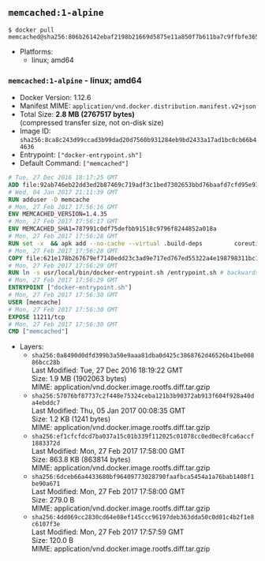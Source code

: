 ## `memcached:1-alpine`

```console
$ docker pull memcached@sha256:806b26142ebaf2198b21669d5875e11a850f7b611ba7c9ffbfe3650b331370ad
```

-	Platforms:
	-	linux; amd64

### `memcached:1-alpine` - linux; amd64

-	Docker Version: 1.12.6
-	Manifest MIME: `application/vnd.docker.distribution.manifest.v2+json`
-	Total Size: **2.8 MB (2767517 bytes)**  
	(compressed transfer size, not on-disk size)
-	Image ID: `sha256:8ca8c243d99ccad3b99dad20d7560b931284eb9bd2433a17ad1bc0cb66b44636`
-	Entrypoint: `["docker-entrypoint.sh"]`
-	Default Command: `["memcached"]`

```dockerfile
# Tue, 27 Dec 2016 18:17:25 GMT
ADD file:92ab746eb22dd3ed2b87469c719adf3c1bed7302653bbd76baafd7cfd95e911e in / 
# Wed, 04 Jan 2017 21:11:39 GMT
RUN adduser -D memcache
# Mon, 27 Feb 2017 17:56:16 GMT
ENV MEMCACHED_VERSION=1.4.35
# Mon, 27 Feb 2017 17:56:17 GMT
ENV MEMCACHED_SHA1=787991c0df75defbb91518c9796f8244852a018a
# Mon, 27 Feb 2017 17:56:28 GMT
RUN set -x 	&& apk add --no-cache --virtual .build-deps 		coreutils 		dpkg-dev dpkg 		gcc 		libc-dev 		libevent-dev 		linux-headers 		make 		perl 		tar 	&& wget -O memcached.tar.gz "http://memcached.org/files/memcached-$MEMCACHED_VERSION.tar.gz" 	&& echo "$MEMCACHED_SHA1  memcached.tar.gz" | sha1sum -c - 	&& mkdir -p /usr/src/memcached 	&& tar -xzf memcached.tar.gz -C /usr/src/memcached --strip-components=1 	&& rm memcached.tar.gz 	&& cd /usr/src/memcached 	&& ./configure --build="$(dpkg-architecture --query DEB_BUILD_GNU_TYPE)" 	&& make -j "$(nproc)" 	&& make install 	&& cd / && rm -rf /usr/src/memcached 	&& runDeps="$( 		scanelf --needed --nobanner --recursive /usr/local 			| awk '{ gsub(/,/, "\nso:", $2); print "so:" $2 }' 			| sort -u 			| xargs -r apk info --installed 			| sort -u 	)" 	&& apk add --virtual .memcached-rundeps $runDeps 	&& apk del .build-deps
# Mon, 27 Feb 2017 17:56:28 GMT
COPY file:621e178b267679ef7140edd23c3ad9e717ed767ed55322a4e198798311bc1d36 in /usr/local/bin/ 
# Mon, 27 Feb 2017 17:56:29 GMT
RUN ln -s usr/local/bin/docker-entrypoint.sh /entrypoint.sh # backwards compat
# Mon, 27 Feb 2017 17:56:29 GMT
ENTRYPOINT ["docker-entrypoint.sh"]
# Mon, 27 Feb 2017 17:56:30 GMT
USER [memcache]
# Mon, 27 Feb 2017 17:56:30 GMT
EXPOSE 11211/tcp
# Mon, 27 Feb 2017 17:56:30 GMT
CMD ["memcached"]
```

-	Layers:
	-	`sha256:0a8490d0dfd399b3a50e9aaa81dba0d425c3868762d46526b41be00886bcc28b`  
		Last Modified: Tue, 27 Dec 2016 18:19:22 GMT  
		Size: 1.9 MB (1902063 bytes)  
		MIME: application/vnd.docker.image.rootfs.diff.tar.gzip
	-	`sha256:57076bf87737c2f448e75324ceba121b3b90372ab913f604f928a40da4ebddc7`  
		Last Modified: Thu, 05 Jan 2017 00:08:35 GMT  
		Size: 1.2 KB (1241 bytes)  
		MIME: application/vnd.docker.image.rootfs.diff.tar.gzip
	-	`sha256:ef1cfcfdcd7ba037a15c01b339f112025c01078cc0ed0ec8fca6accf1883372d`  
		Last Modified: Mon, 27 Feb 2017 17:58:00 GMT  
		Size: 863.8 KB (863814 bytes)  
		MIME: application/vnd.docker.image.rootfs.diff.tar.gzip
	-	`sha256:6dceb66a4433680bf96409773028790faafbca5454a1a76bab1408f1be90a671`  
		Last Modified: Mon, 27 Feb 2017 17:58:00 GMT  
		Size: 279.0 B  
		MIME: application/vnd.docker.image.rootfs.diff.tar.gzip
	-	`sha256:4dd069cc2830cd64e08ef145ccc96197deb363dda50c0d01c4b2f1e8c6107f3e`  
		Last Modified: Mon, 27 Feb 2017 17:57:59 GMT  
		Size: 120.0 B  
		MIME: application/vnd.docker.image.rootfs.diff.tar.gzip
